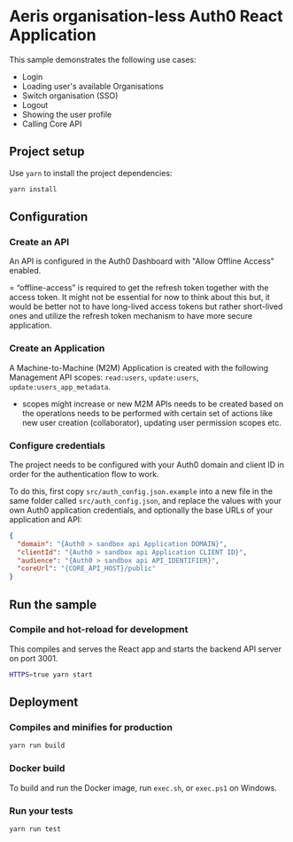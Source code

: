 # Aeris organisation-less Auth0 React Application

This sample demonstrates the following use cases:

- Login
- Loading user's available Organisations
- Switch organisation (SSO)
- Logout
- Showing the user profile
- Calling Core API

## Project setup

Use `yarn` to install the project dependencies:

```bash
yarn install
```

## Configuration

### Create an API

An API is configured in the Auth0 Dashboard with "Allow Offline Access" enabled.

= “offline-access” is required to get the refresh token together with the access token. It might not be essential for now to think about this but, it would be better not to have long-lived access tokens but rather short-lived ones and utilize the refresh token mechanism to have more secure application.

### Create an Application

A Machine-to-Machine (M2M) Application is created with the following Management API scopes: `read:users`, `update:users`, `update:users_app_metadata`.

- scopes might increase or new M2M APIs needs to be created based on the operations needs to be performed with certain set of actions like new user creation (collaborator), updating user permission scopes etc.

### Configure credentials

The project needs to be configured with your Auth0 domain and client ID in order for the authentication flow to work.

To do this, first copy `src/auth_config.json.example` into a new file in the same folder called `src/auth_config.json`, and replace the values with your own Auth0 application credentials, and optionally the base URLs of your application and API:

```json
{
  "domain": "{Auth0 > sandbox api Application DOMAIN}",
  "clientId": "{Auth0 > sandbox api Application CLIENT ID}",
  "audience": "{Auth0 > sandbox api API_IDENTIFIER}",
  "coreUrl": "{CORE_API_HOST}/public"
}
```

## Run the sample

### Compile and hot-reload for development

This compiles and serves the React app and starts the backend API server on port 3001.

```bash
HTTPS=true yarn start
```

## Deployment

### Compiles and minifies for production

```bash
yarn run build
```

### Docker build

To build and run the Docker image, run `exec.sh`, or `exec.ps1` on Windows.

### Run your tests

```bash
yarn run test
```